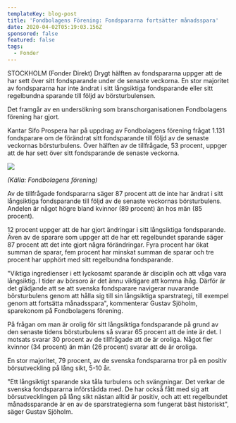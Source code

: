 ```yaml
---
templateKey: blog-post
title: 'Fondbolagens Förening: Fondspararna fortsätter månadsspara'
date: 2020-04-02T05:19:03.156Z
sponsored: false
featured: false
tags:
  - Fonder
---
```

STOCKHOLM (Fonder Direkt) Drygt hälften av fondspararna uppger att de har sett över sitt fondsparande under de senaste veckorna. En stor majoritet av fondspararna har inte ändrat i sitt långsiktiga fondsparande eller sitt regelbundna sparande till följd av börsturbulensen.

Det framgår av en undersökning som branschorganisationen Fondbolagens förening har gjort.

Kantar Sifo Prospera har på uppdrag av Fondbolagens förening frågat 1.131 fondsparare om de förändrat sitt fondsparande till följd av de senaste veckornas börsturbulens. Över hälften av de tillfrågade, 53 procent, uppger att de har sett över sitt fondsparande de senaste veckorna.

![](/img/ff.png)

*(Källa: Fondbolagens förening)*

Av de tillfrågade fondspararna säger 87 procent att de inte har ändrat i sitt långsiktiga fondsparande till följd av de senaste veckornas börsturbulens. Andelen är något högre bland kvinnor (89 procent) än hos män (85 procent).

12 procent uppger att de har gjort ändringar i sitt långsiktiga fondsparande. Även av de sparare som uppger att de har ett regelbundet sparande säger 87 procent att det inte gjort några förändringar. Fyra procent har ökat summan de sparar, fem procent har minskat summan de sparar och tre procent har upphört med sitt regelbundna fondsparande.

"Viktiga ingredienser i ett lyckosamt sparande är disciplin och att våga vara långsiktig. I tider av börsoro är det ännu viktigare att komma ihåg. Därför är det glädjande att se att svenska fondsparare navigerar nuvarande börsturbulens genom att hålla sig till sin långsiktiga sparstrategi, till exempel genom att fortsätta månadsspara", kommenterar Gustav Sjöholm, sparekonom på Fondbolagens förening.

På frågan om man är orolig för sitt långsiktiga fondsparande på grund av den senaste tidens börsturbulens så svarar 65 procent att de inte är det. I motsats svarar 30 procent av de tillfrågade att de är oroliga. Något fler kvinnor (34 procent) än män (26 procent) svarar att de är oroliga.

En stor majoritet, 79 procent, av de svenska fondspararna tror på en positiv börsutveckling på lång sikt, 5-10 år.

"Ett långsiktigt sparande ska tåla turbulens och svängningar. Det verkar de svenska fondspararna införstådda med. De har också fått med sig att börsutvecklingen på lång sikt nästan alltid är positiv, och att ett regelbundet månadssparande är en av de sparstrategierna som fungerat bäst historiskt", säger Gustav Sjöholm.